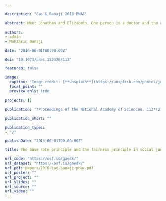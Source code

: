 ```yaml
---

description: "Cao & Banaji 2016 PNAS"

abstract: Meet Jonathan and Elizabeth. One person is a doctor and the other is a nurse. Who is the doctor? When nothing else is known, the base rate principle favors Jonathan to be the doctor and the fairness principle favors both individuals equally. But when individuating facts reveal who is actually the doctor, base rates and fairness become irrelevant, as the facts make the correct answer clear. In three experiments, explicit and implicit beliefs were measured before and after individuating facts were learned. These facts were either stereotypic (e.g., Jonathan is the doctor, Elizabeth is the nurse) or counterstereotypic (e.g., Elizabeth is the doctor, Jonathan is the nurse). Results showed that before individuating facts were learned, explicit beliefs followed the fairness principle whereas implicit beliefs followed the base rate principle. After individuating facts were learned, explicit beliefs correctly aligned with stereotypic and counterstereotypic facts. Implicit beliefs, however, were immune to counterstereotypic facts and continued to follow the base rate principle. Having established the robustness and generality of these results, a fourth experiment verified that gender stereotypes played a causal role. When both individuals were male, explicit and implicit beliefs alike correctly converged with individuating facts. Together, these experiments demonstrate that explicit beliefs uphold fairness and incorporate obvious and relevant facts, but implicit beliefs uphold base rates and appear impervious to counterstereotypic facts.
  
authors:
- admin
- Mahzarin Banaji

date: "2016-06-01T00:00:00Z"

doi: "10.1073/pnas.1524268113"

featured: false

image:
  caption: 'Image credit: [**Unsplash**](https://unsplash.com/photos/jdD8gXaTZsc)'
  focal_point: ""
  preview_only: true
  
projects: []

publication: '*Proceedings of the National Academy of Sciences, 113*(27), 7475-7480'

publication_short: ""

publication_types:
- "2"

publishDate: "2016-06-01T00:00:00Z"

title: The base rate principle and the fairness principle in social judgment

url_code: "https://osf.io/gaedk/"
url_dataset: "https://osf.io/gaedk/"
url_pdf: papers/2016-cao-banaji-pnas.pdf
url_poster: ""
url_project: ""
url_slides: ""
url_source: ""
url_video: ""
---
```


<!--
{{% alert note %}}
Click the *Cite* button above to demo the feature to enable visitors to import publication metadata into their reference management software.
{{% /alert %}}

{{% alert note %}}
Click the *Slides* button above to demo Academic's Markdown slides feature.
{{% /alert %}}

Supplementary notes can be added here, including [code and math](https://sourcethemes.com/academic/docs/writing-markdown-latex/).
-->
